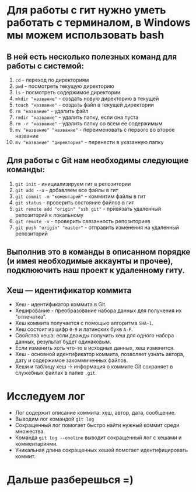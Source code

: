 # Для работы с гит нужно уметь работать с терминалом, в Windows мы можем использовать bash
## В ней есть несколько полезных команд для работы с системой:
1. ```cd``` - переход по директориям
2. ```pwd``` - посмотреть текущую директорию
3. ```ls``` - посмотреть содержимое директории
4. ```mkdir "название"``` - создать новую директорию в текущей
5. ```touch "название"``` - создать файл в текущей директории
6. ```rm "название"``` - удалить файл
7. ```rmdir "название"``` - удалить папку, если она пуста
8. ```rm -r "название"``` - удалить папку со всем ее содержимым
9. ```mv "название" "название"``` - переименовать с первого во второе название
10. ```mv "название" "директория"``` - перенести в указанную папку
## Для работы с Git нам необходимы следующие команды:
1. ```git init``` - инициализируем гит в репозитории
2. ```git add --a``` - добавляем все файлы в гит
3. ```git commit -m "коментарий"``` - коммитим файлы в гит
4. ```git status``` - проверить состояние файлов в гит
5. ```git remote add "origin" "ssh git"``` - привязать удаленный репозиторий к локальному
6. ```git remote -v``` - проверить связанность репозиториев
4. ```git push "origin" "master"``` - отправить изменения на удаленный репозиторий
## Выполнив это в команды в описанном порядке (и имея необходимые аккаунты и прочее), подклюючить наш проект к удаленному гиту.
## Хеш — идентификатор коммита
- Хеш - идентификатор коммита в Git.
- Хеширование - преобразование набора данных для получения их "отпечатка".
- Хеш коммита получается с помощью алгоритма ```SHA-1```.
- Хеш состоит из цифр ```0-9``` и латинских букв ```A-F```.
- Свойства хеша: если дважды получить хеш для одного набора данных, результат будет одинаковым.
- Если изменить хоть что-то в исходных данных, хеш изменится.
- Хеш - основной идентификатор коммита, позволяет узнать автора, дату и содержимое закоммиченных файлов.
- Хеши и таблицу хеш → информация о коммите Git сохраняет в служебных файлах в папке ```.git```.
# Исследуем лог
- Лог содержит описание коммита: хеш, автор, дата, сообщение.
- Выводим лог командой ```git log```
- Сокращенный лог помогает быстро найти нужный коммит среди множества.
- Команда ```git log --oneline``` выводит сокращенный лог с хешами и комментариями.
- Уникальная длина сокращенных хешей помогает идентифицировать коммит.

# Дальше разберешься =)